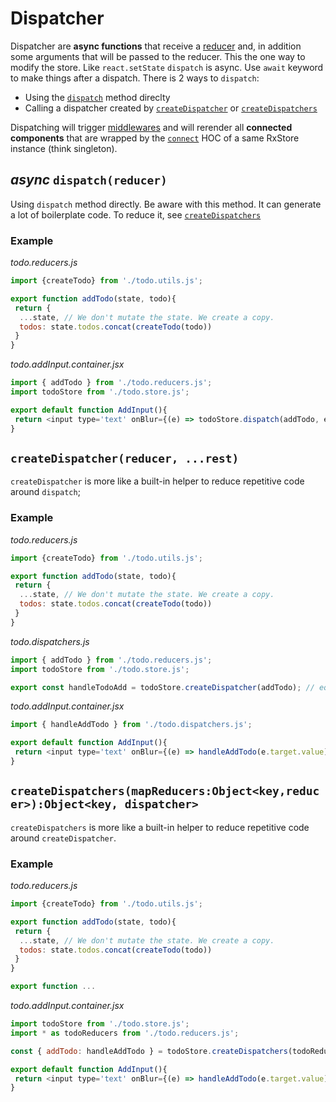 # Dispatcher

Dispatcher are  **async functions**  that receive a [reducer](https://github.com/zazapeta/rx-react-store-docs/tree/a9d88d16c10c8bf43148794a0fb8dd0b5d981655/concepts/concepts/reducer.md) and, in addition some arguments that will be passed to the reducer. This the one way to modify the store. Like `react.setState` `dispatch` is async. Use `await` keyword to make things after a dispatch. There is 2 ways to `dispatch`:

* Using the [`dispatch`](https://github.com/zazapeta/rx-react-store-docs/tree/a9d88d16c10c8bf43148794a0fb8dd0b5d981655/concepts/methods.md#dispatch) method direclty
* Calling a dispatcher created by [`createDispatcher`](https://github.com/zazapeta/rx-react-store-docs/tree/a9d88d16c10c8bf43148794a0fb8dd0b5d981655/concepts/methods.md#createDispatcher) or [`createDispatchers`](https://github.com/zazapeta/rx-react-store-docs/tree/a9d88d16c10c8bf43148794a0fb8dd0b5d981655/concepts/methods.md#createDispatchers)

Dispatching will trigger [middlewares](https://github.com/zazapeta/rx-react-store-docs/tree/a9d88d16c10c8bf43148794a0fb8dd0b5d981655/concepts/middlewares-lifecycle.md) and will rerender all  **connected components** that are wrapped by the [`connect`](https://github.com/zazapeta/rx-react-store-docs/tree/a9d88d16c10c8bf43148794a0fb8dd0b5d981655/concepts/methods.md#connect) HOC of a same RxStore instance \(think singleton\).

## _async_ `dispatch(reducer)`

Using `dispatch` method directly. Be aware with this method. It can generate a lot of boilerplate code. To reduce it, see [`createDispatchers`](https://github.com/zazapeta/rx-react-store-docs/tree/a9d88d16c10c8bf43148794a0fb8dd0b5d981655/concepts/methods.md#createDispatchers)

### Example

_todo.reducers.js_

```javascript
import {createTodo} from './todo.utils.js';

export function addTodo(state, todo){
 return {
  ...state, // We don't mutate the state. We create a copy.
  todos: state.todos.concat(createTodo(todo))
 }
}
```

_todo.addInput.container.jsx_

```javascript
import { addTodo } from './todo.reducers.js';
import todoStore from './todo.store.js';

export default function AddInput(){
 return <input type='text' onBlur={(e) => todoStore.dispatch(addTodo, e.target.value)};
}
```

## `createDispatcher(reducer, ...rest)`

`createDispatcher` is more like a built-in helper to reduce repetitive code around `dispatch`;

### Example

_todo.reducers.js_

```javascript
import {createTodo} from './todo.utils.js';

export function addTodo(state, todo){
 return {
  ...state, // We don't mutate the state. We create a copy.
  todos: state.todos.concat(createTodo(todo))
 }
}
```

_todo.dispatchers.js_

```javascript
import { addTodo } from './todo.reducers.js';
import todoStore from './todo.store.js';

export const handleTodoAdd = todoStore.createDispatcher(addTodo); // equivalent at (todo) =>  todoStore.dispatch(addTodo, todo);
```

_todo.addInput.container.jsx_

```javascript
import { handleAddTodo } from './todo.dispatchers.js';

export default function AddInput(){
 return <input type='text' onBlur={(e) => handleAddTodo(e.target.value)};
}
```

## `createDispatchers(mapReducers:Object<key,reducer>):Object<key, dispatcher>`

`createDispatchers` is more like a built-in helper to reduce repetitive code around `createDispatcher`.

### Example

_todo.reducers.js_

```javascript
import {createTodo} from './todo.utils.js';

export function addTodo(state, todo){
 return {
  ...state, // We don't mutate the state. We create a copy.
  todos: state.todos.concat(createTodo(todo))
 }
}

export function ...
```

_todo.addInput.container.jsx_

```javascript
import todoStore from './todo.store.js';
import * as todoReducers from './todo.reducers.js';

const { addTodo: handleAddTodo } = todoStore.createDispatchers(todoReducers);

export default function AddInput(){
 return <input type='text' onBlur={(e) => handleAddTodo(e.target.value)};
}
```

